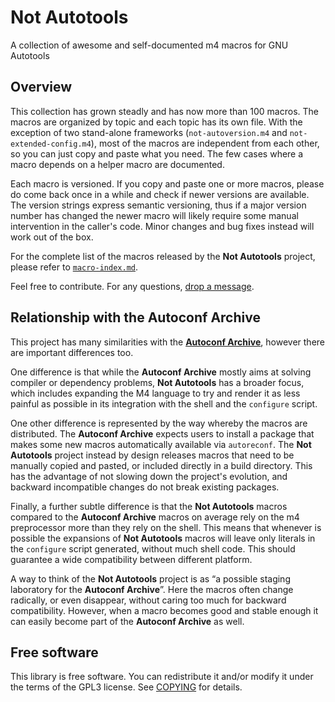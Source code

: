 Not Autotools
=============

A collection of awesome and self-documented m4 macros for GNU Autotools


Overview
--------

This collection has grown steadly and has now more than 100 macros. The macros
are organized by topic and each topic has its own file. With the exception of
two stand-alone frameworks (`not-autoversion.m4` and `not-extended-config.m4`),
most of the macros are independent from each other, so you can just copy and
paste what you need. The few cases where a macro depends on a helper macro are
documented.

Each macro is versioned. If you copy and paste one or more macros, please do
come back once in a while and check if newer versions are available. The
version strings express semantic versioning, thus if a major version number has
changed the newer macro will likely require some manual intervention in the
caller's code. Minor changes and bug fixes instead will work out of the box.

For the complete list of the macros released by the **Not Autotools** project,
please refer to [`macro-index.md`][1].

Feel free to contribute. For any questions, [drop a message][2].


Relationship with the Autoconf Archive
--------------------------------------

This project has many similarities with the [**Autoconf Archive**][3], however
there are important differences too.

One difference is that while the **Autoconf Archive** mostly aims at solving
compiler or dependency problems, **Not Autotools** has a broader focus, which
includes expanding the M4 language to try and render it as less painful as
possible in its integration with the shell and the `configure` script.

One other difference is represented by the way whereby the macros are
distributed. The **Autoconf Archive** expects users to install a package that
makes some new macros automatically available via `autoreconf`. The **Not
Autotools** project instead by design releases macros that need to be manually
copied and pasted, or included directly in a build directory. This has the
advantage of not slowing down the project's evolution, and backward
incompatible changes do not break existing packages.

Finally, a further subtle difference is that the **Not Autotools** macros
compared to the **Autoconf Archive** macros on average rely on the m4
preprocessor more than they rely on the shell. This means that whenever is
possible the expansions of **Not Autotools** macros will leave only literals in
the `configure` script generated, without much shell code. This should
guarantee a wide compatibility between different platform.

A way to think of the **Not Autotools** project is as “a possible staging
laboratory for the **Autoconf Archive**”. Here the macros often change
radically, or even disappear, without caring too much for backward
compatibility. However, when a macro becomes good and stable enough it can
easily become part of the **Autoconf Archive** as well.


Free software
-------------

This library is free software. You can redistribute it and/or modify it under
the terms of the GPL3 license. See [COPYING][4] for details.


  [1]: macro-index.md
  [2]: https://github.com/madmurphy/not-autotools/issues
  [3]: https://www.gnu.org/software/autoconf-archive/
  [4]: https://github.com/madmurphy/not-autotools/blob/master/COPYING

